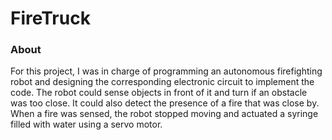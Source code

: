 # FireTruck

### About

For this project, I was in charge of programming an autonomous firefighting robot and designing the corresponding electronic circuit to implement the code. The robot could sense objects in front of it and turn if an obstacle was too close. It could also detect the presence of a fire that was close by. When a fire was sensed, the robot stopped moving and actuated a syringe filled with water using a servo motor.
